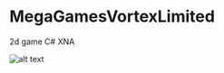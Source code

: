 # MegaGamesVortexLimited
2d game C# XNA

![alt text](http://gamesontorrent.ru/uploads/posts/2015/8/megagamesvortexlimited-igra-dlya-pk_1.png)
